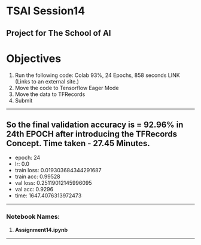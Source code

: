 # TSAI Session14

Project for The School of AI
---------------------------------------------------------------------------------------

# Objectives

1. Run the following code: Colab 93%, 24 Epochs, 858 seconds LINK (Links to an external site.)
2. Move the code to Tensorflow Eager Mode
3. Move the data to TFRecords
4. Submit

--------------------------------------------------------------------------------------
## So the final validation accuracy is = **92.96%** in 24th EPOCH after introducing the TFRecords Concept. Time taken - 27.45 Minutes.

* epoch: 24 
* lr: 0.0 
* train loss: 0.019303684344291687 
* train acc: 0.99528 
* val loss: 0.25119012145996095 
* val acc: 0.9296 
* time: 1647.4076313972473

--------------------------------------------------------------------------------------

### Notebook Names: 
1. **Assignment14.ipynb**

--------------------------------------------------------------------------------------